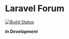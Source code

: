 # Laravel Forum

[![Build Status](https://travis-ci.org/funyug/laravel-forum.svg?branch=master)](https://travis-ci.org/funyug/laravel-forum)

***In Development***